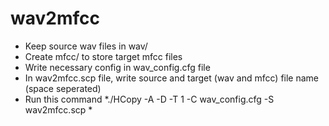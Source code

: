 # wav2mfcc


* Keep source wav files in wav/
* Create mfcc/ to store target mfcc files
* Write necessary config in wav_config.cfg file
* In wav2mfcc.scp file, write source and target (wav and mfcc) file name (space seperated)
* Run this command *./HCopy -A -D -T 1 -C wav_config.cfg -S wav2mfcc.scp *
